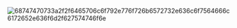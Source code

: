 ![68747470733a2f2f6465706c6f792e776f726b6572732e636c6f7564666c6172652e636f6d2f627574746f6e](https://github.com/user-attachments/assets/e524ad4c-14cb-4717-9693-6c7cdfe43343)
